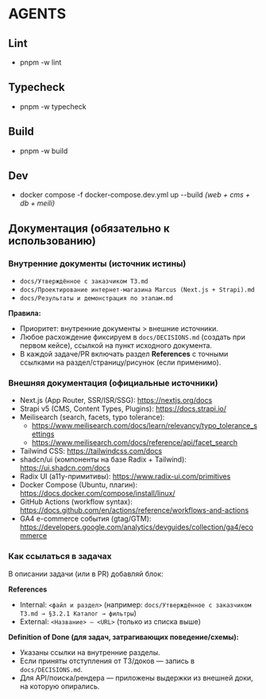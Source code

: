 # AGENTS
## Lint
- pnpm -w lint
## Typecheck
- pnpm -w typecheck
## Build
- pnpm -w build
## Dev
- docker compose -f docker-compose.dev.yml up --build *(web + cms + db + meili)*

## Документация (обязательно к использованию)

### Внутренние документы (источник истины)
- `docs/Утверждённое с заказчиком ТЗ.md`
- `docs/Проектирование интернет-магазина Marcus (Next.js + Strapi).md`
- `docs/Результаты и демонстрация по этапам.md`

**Правила:**
- Приоритет: внутренние документы > внешние источники.
- Любое расхождение фиксируем в `docs/DECISIONS.md` (создать при первом кейсе), ссылкой на пункт исходного документа.
- В каждой задаче/PR включать раздел **References** с точными ссылками на раздел/страницу/рисунок (если применимо).

### Внешняя документация (официальные источники)
- Next.js (App Router, SSR/ISR/SSG): https://nextjs.org/docs
- Strapi v5 (CMS, Content Types, Plugins): https://docs.strapi.io/
- Meilisearch (search, facets, typo tolerance):
  - https://www.meilisearch.com/docs/learn/relevancy/typo_tolerance_settings
  - https://www.meilisearch.com/docs/reference/api/facet_search
- Tailwind CSS: https://tailwindcss.com/docs
- shadcn/ui (компоненты на базе Radix + Tailwind): https://ui.shadcn.com/docs
- Radix UI (a11y-примитивы): https://www.radix-ui.com/primitives
- Docker Compose (Ubuntu, плагин): https://docs.docker.com/compose/install/linux/
- GitHub Actions (workflow syntax): https://docs.github.com/en/actions/reference/workflows-and-actions
- GA4 e-commerce события (gtag/GTM): https://developers.google.com/analytics/devguides/collection/ga4/ecommerce

### Как ссылаться в задачах
В описании задачи (или в PR) добавляй блок:

**References**
- Internal: `<файл и раздел>` (например: `docs/Утверждённое с заказчиком ТЗ.md → §3.2.1 Каталог → фильтры`)
- External: `<Название> — <URL>` (только из списка выше)

**Definition of Done (для задач, затрагивающих поведение/схемы):**
- Указаны ссылки на внутренние разделы.
- Если приняты отступления от ТЗ/доков — запись в `docs/DECISIONS.md`.
- Для API/поиска/рендера — приложены выдержки из внешней доки, на которую опирались.
